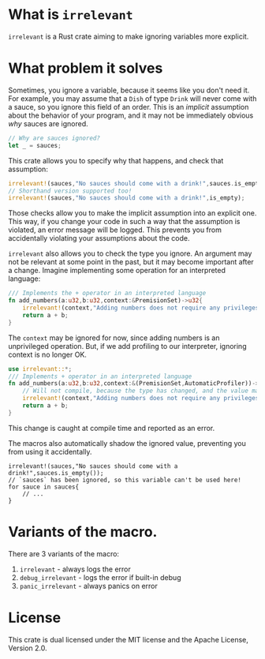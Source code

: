 # What is `irrelevant`
`irrelevant` is a Rust crate aiming to make ignoring variables more explicit.
# What problem it solves
Sometimes, you ignore a variable, because it seems like you don't need it. For example, you may assume that a `Dish` of type `Drink` will never come with a sauce, so you ignore this field of an order. 
This is an *implicit* assumption about the behavior of your program, and it may not be immediately obvious *why* sauces are ignored.
```rust
// Why are sauces ignored?
let _ = sauces;
```
This crate allows you to specify why that happens, and check that assumption:
```rust
irrelevant!(sauces,"No sauces should come with a drink!",sauces.is_empty());
// Shorthand version supported too!
irrelevant!(sauces,"No sauces should come with a drink!",is_empty);
```
Those checks allow you to make the implicit assumption into an explicit one. This way, if you change your code in such a way that the assumption is violated, an error message will be logged.
This prevents you from accidentally violating your assumptions about the code.

`irrelevant` also allows you to check the type you ignore. An argument may not be relevant at some point in the past, but it may become important after a change. Imagine implementing some operation for an 
interpreted language:
```rust
/// Implements the + operator in an interpreted language
fn add_numbers(a:u32,b:u32,context:&PremisionSet)->u32{
    irrelevant!(context,"Adding numbers does not require any privileges.",&PremisionSet);
    return a + b;
}
```
The `context` may be ignored for now, since adding numbers is an unprivileged operation. But, if we add profiling to our interpreter, ignoring context is no longer OK.
```rust
use irrelevant::*;
/// Implements + operator in an interpreted language
fn add_numbers(a:u32,b:u32,context:&(PremisionSet,AutomaticProfiler))->u32{
    // Will not compile, because the type has changed, and the value may have become relevant.
    irrelevant!(context,"Adding numbers does not require any privileges.",&PremisionSet);
    return a + b;
}
```
This change is caught at compile time and reported as an error.

The macros also automatically shadow the ignored value, preventing you from using it accidentally.
```
irrelevant!(sauces,"No sauces should come with a drink!",sauces.is_empty());
// `sauces` has been ignored, so this variable can't be used here! 
for sauce in sauces{
    // ...
}
```
# Variants of the macro.
There are 3 variants of the macro:
1. `irrelevant` - always logs the error
2. `debug_irrelevant` - logs the error if built-in debug
3. `panic_irrelevant` - always panics on error
# License
This crate is dual licensed under the MIT license and the Apache License, Version 2.0.
